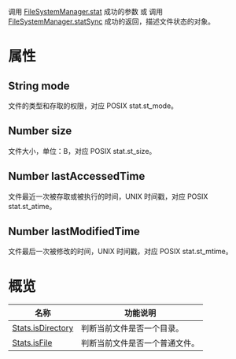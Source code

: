 调用 [FileSystemManager.stat](https://opendocs.alipay.com/mini/api/022b6o) 成功的参数 或 调用[FileSystemManager.statSync](https://opendocs.alipay.com/mini/api/024whe) 成功的返回，描述文件状态的对象。

# 属性

## String mode

文件的类型和存取的权限，对应 POSIX stat.st_mode。

## Number size

文件大小，单位：B，对应 POSIX stat.st_size。

## Number lastAccessedTime

文件最近一次被存取或被执行的时间，UNIX 时间戳，对应 POSIX stat.st_atime。

## Number lastModifiedTime

文件最后一次被修改的时间，UNIX 时间戳，对应 POSIX stat.st_mtime。

# 概览

| **名称** | **功能说明** |
| --- | --- |
| [Stats.isDirectory](https://opendocs.alipay.com/mini/api/022b6t) | 判断当前文件是否一个目录。 |
| [Stats.isFile](https://opendocs.alipay.com/mini/api/022b6u) | 判断当前文件是否一个普通文件。 |
